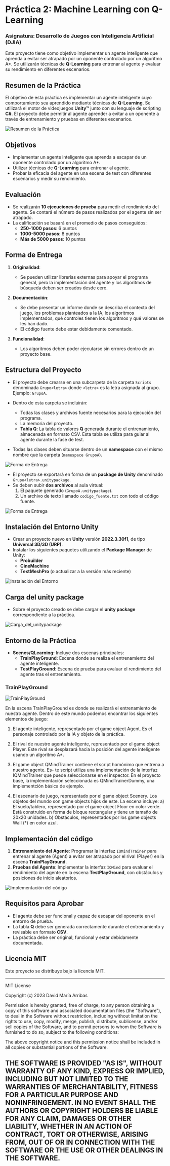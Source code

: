 ﻿# Práctica 2: Machine Learning con Q-Learning

### Asignatura: Desarrollo de Juegos con Inteligencia Artificial (DJIA)

Este proyecto tiene como objetivo implementar un agente inteligente que aprenda a evitar ser atrapado por un oponente controlado por un algoritmo A*. 
Se utilizarán técnicas de **Q-Learning** para entrenar al agente y evaluar su rendimiento en diferentes escenarios.

## Resumen de la Práctica

El objetivo de esta práctica es implementar un agente inteligente cuyo comportamiento sea aprendido mediante técnicas de **Q-Learning**. Se utilizará el motor de videojuegos **Unity™** junto con su lenguaje de scripting **C#**. El proyecto debe permitir al agente aprender a evitar a un oponente a través de entrenamiento y pruebas en diferentes escenarios.

![Resumen de la Práctica](.docs/images/resumen.png)

## Objetivos

- Implementar un agente inteligente que aprenda a escapar de un oponente controlado por un algoritmo A*.
- Utilizar técnicas de **Q-Learning** para entrenar al agente.
- Probar la eficacia del agente en una escena de test con diferentes escenarios y medir su rendimiento.

## Evaluación

- Se realizarán **10 ejecuciones de prueba** para medir el rendimiento del agente. Se contará el número de pasos realizados por el agente sin ser atrapado.
- La calificación se basará en el promedio de pasos conseguidos:
    - **250-1000 pasos**: 6 puntos
    - **1000-5000 pasos**: 8 puntos
    - **Más de 5000 pasos**: 10 puntos

## Forma de Entrega

1. **Originalidad**:
    - Se pueden utilizar librerías externas para apoyar el programa general, pero la implementación del agente y los algoritmos de búsqueda deben ser creados desde cero.

2. **Documentación**:
    - Se debe presentar un informe donde se describa el contexto del juego, los problemas planteados a la IA, los algoritmos implementados, qué controles tienen los algoritmos y qué valores se les han dado.
    - El código fuente debe estar debidamente comentado.

3. **Funcionalidad**:
    - Los algoritmos deben poder ejecutarse sin errores dentro de un proyecto base.

## Estructura del Proyecto

- El proyecto debe crearse en una subcarpeta de la carpeta `Scripts` denominada `Grupo<letra>` donde `<letra>` es la letra asignada al grupo. Ejemplo: `GrupoA`.
- Dentro de esta carpeta se incluirán:
    - Todas las clases y archivos fuente necesarios para la ejecución del programa. 
    - La memoria del proyecto. 
    - **Tabla Q**: La tabla de valores **Q** generada durante el entrenamiento, almacenada en formato CSV. Esta tabla se utiliza para guiar al agente durante la fase de test.

- Todas las clases deben situarse dentro de un **namespace** con el mismo nombre que la carpeta (`namespace GrupoA`).

![Forma de Entrega](.docs/images/forma_de_entrega.png) 

- El proyecto se exportará en forma de un **package de Unity** denominado `Grupo<letra>.unitypackage`.
- Se deben subir **dos archivos** al aula virtual:
    1. El paquete generado (`GrupoA.unitypackage`).
    2. Un archivo de texto llamado `codigo_fuente.txt` con todo el código fuente.

![Forma de Entrega](.docs/images/forma_de_entrega2.png)

## Instalación del Entorno Unity

- Crear un proyecto nuevo en **Unity** versión **2022.3.30f1**, de tipo **Universal 3D/3D (URP)**.
- Instalar los siguientes paquetes utilizando el **Package Manager** de Unity:
    - **Probuilder**
    - **CineMachine**
    - **TextMeshPro** (o actualizar a la versión más reciente)

![Instalación del Entorno](.docs/images/instalacion_entorno.png)

## Carga del unity package

- Sobre el proyecto creado se debe cargar el **unity package** correspondiente a la práctica.

![Carga_del_unitypackage](.docs/images/carga_unitypackage.png)

## Entorno de la Práctica

- **Scenes/QLearning:** Incluye dos escenas principales:
    - **TrainPlayGround**: Escena donde se realiza el entrenamiento del agente inteligente.
    - **TestPlayGround**: Escena de prueba para evaluar el rendimiento del agente tras el entrenamiento.

### TrainPlayGround

![TrainPlayGround](.docs/images/train_playground.png)

En la escena TrainPlayGround es donde se realizará el entrenamiento de nuestro agente. Dentro
de este mundo podemos encontrar los siguientes elementos de juego:
1. El agente inteligente, representado por el game object Agent. Es el personaje controlado por
   la IA y objeto de la práctica.

2. El rival de nuestro agente inteligente, representado por el game object Player. Este rival se
   desplazará hacia la posición del agente inteligente usando un algoritmo A*.

3. El game object QMindTrainer contiene el script homónimo que entrena a nuestro agente. Es-
   te script utiliza una implementación de la interfaz IQMindTrainer que puede seleccionarse en
   el inspector. En el proyecto base, la implementación seleccionada es QMindTrainerDummy,
   una implementción básica de ejemplo.

4. El escenario de juego, representado por el game object Scenery. Los objetos del mundo son
   game objects hijos de este. La escena incluye:
   a) El suelo/tablero, representado por el game object Floor en color verde. Está construido
   en forma de bloque rectangular y tiene un tamaño de 20x20 unidades.
   b) Obstáculos, representados por los game objects Wall (*) en color azul.

## Implementación del código

1. **Entrenamiento del Agente**: Programar la interfaz `IQMindTrainer` para entrenar al agente (Agent) a evitar ser atrapado por el rival (Player) en la escena **TrainPlayGround**.
2. **Pruebas del Agente**: Implementar la interfaz `IQMind` para evaluar el rendimiento del agente en la escena **TestPlayGround**, con obstáculos y posiciones de inicio aleatorios.

<img src=".docs/images/implementacion_codigo.png" style="background-color: white;" alt="Implementación del còdigo">

## Requisitos para Aprobar

- El agente debe ser funcional y capaz de escapar del oponente en el entorno de prueba.
- La tabla **Q** debe ser generada correctamente durante el entrenamiento y revisable en formato **CSV**.
- La práctica debe ser original, funcional y estar debidamente documentada.

## Licencia MIT

Este proyecto se distribuye bajo la licencia MIT.

--- 
MIT License

Copyright (c) 2023 David María Arribas

Permission is hereby granted, free of charge, to any person obtaining a copy
of this software and associated documentation files (the "Software"), to deal
in the Software without restriction, including without limitation the rights
to use, copy, modify, merge, publish, distribute, sublicense, and/or sell
copies of the Software, and to permit persons to whom the Software is
furnished to do so, subject to the following conditions:

The above copyright notice and this permission notice shall be included in all
copies or substantial portions of the Software.

THE SOFTWARE IS PROVIDED "AS IS", WITHOUT WARRANTY OF ANY KIND, EXPRESS OR
IMPLIED, INCLUDING BUT NOT LIMITED TO THE WARRANTIES OF MERCHANTABILITY,
FITNESS FOR A PARTICULAR PURPOSE AND NONINFRINGEMENT. IN NO EVENT SHALL THE
AUTHORS OR COPYRIGHT HOLDERS BE LIABLE FOR ANY CLAIM, DAMAGES OR OTHER
LIABILITY, WHETHER IN AN ACTION OF CONTRACT, TORT OR OTHERWISE, ARISING FROM,
OUT OF OR IN CONNECTION WITH THE SOFTWARE OR THE USE OR OTHER DEALINGS IN THE
SOFTWARE.
--- 